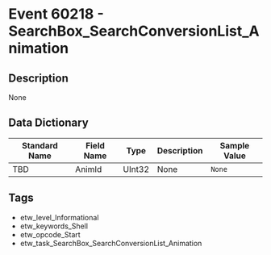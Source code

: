 # Event 60218 - SearchBox_SearchConversionList_Animation

## Description
None

## Data Dictionary
|Standard Name|Field Name|Type|Description|Sample Value|
|---|---|---|---|---|
|TBD|AnimId|UInt32|None|`None`|

## Tags
* etw_level_Informational
* etw_keywords_Shell
* etw_opcode_Start
* etw_task_SearchBox_SearchConversionList_Animation